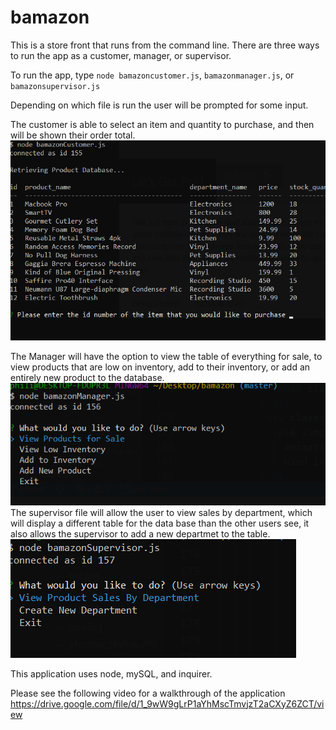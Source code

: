 # bamazon

This is a store front that runs from the command line.  There are three ways to run the app
as a customer, manager, or supervisor.

To run the app, type `node bamazoncustomer.js`, `bamazonmanager.js`, or `bamazonsupervisor.js`

Depending on which file is run the user will be prompted for some input.

The customer is able to select an item and quantity to purchase, and then will be shown their order total.
![alt text](screenshots/bamazoncust.png "The Customer prompt")

The Manager will have the option to view the table of everything for sale, to view products that are low on inventory, add to their inventory, or add an entirely new product to the database.
![alt text](screenshots/bamazonman.png "The Manager prompt")
The supervisor file will allow the user to view sales by department, which will display a different table for the data base than the other users see, it also allows the supervisor to add a new departmet to the table.
![alt text](screenshots/bamazonsup.png "The Supervisor prompt")


This application uses node, mySQL, and inquirer.

Please see the following video for a walkthrough of the application
https://drive.google.com/file/d/1_9wW9gLrP1aYhMscTmvjzT2aCXyZ6ZCT/view